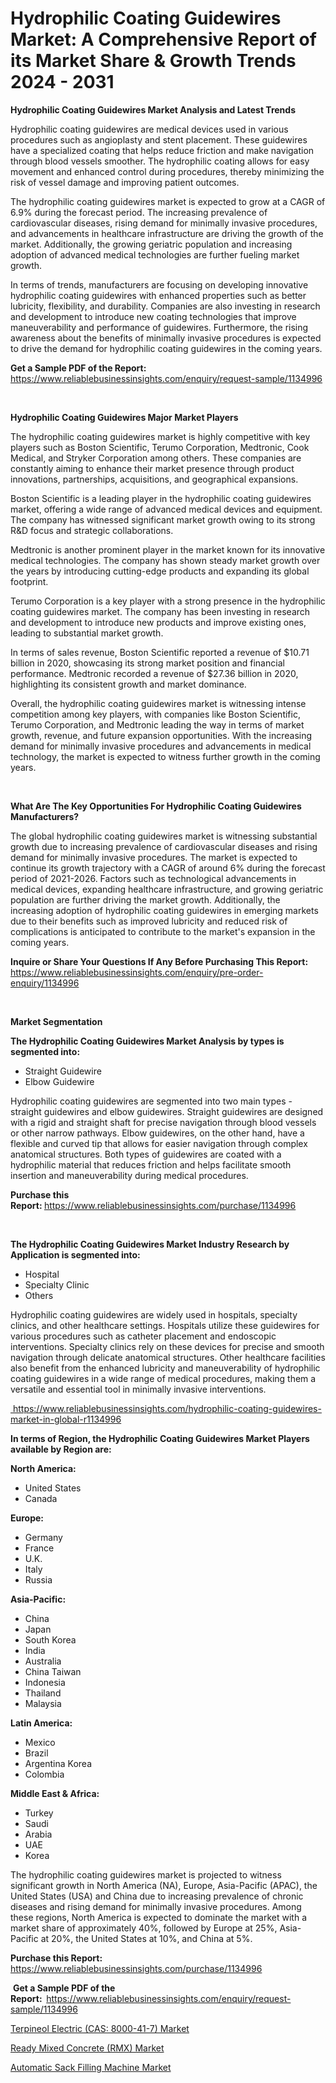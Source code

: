 <p><h1>Hydrophilic Coating Guidewires Market: A Comprehensive Report of its Market Share & Growth Trends 2024 - 2031</h1></p><p><strong>Hydrophilic Coating Guidewires Market Analysis and Latest Trends</strong></p>
<p><p>Hydrophilic coating guidewires are medical devices used in various procedures such as angioplasty and stent placement. These guidewires have a specialized coating that helps reduce friction and make navigation through blood vessels smoother. The hydrophilic coating allows for easy movement and enhanced control during procedures, thereby minimizing the risk of vessel damage and improving patient outcomes.</p><p>The hydrophilic coating guidewires market is expected to grow at a CAGR of 6.9% during the forecast period. The increasing prevalence of cardiovascular diseases, rising demand for minimally invasive procedures, and advancements in healthcare infrastructure are driving the growth of the market. Additionally, the growing geriatric population and increasing adoption of advanced medical technologies are further fueling market growth.</p><p>In terms of trends, manufacturers are focusing on developing innovative hydrophilic coating guidewires with enhanced properties such as better lubricity, flexibility, and durability. Companies are also investing in research and development to introduce new coating technologies that improve maneuverability and performance of guidewires. Furthermore, the rising awareness about the benefits of minimally invasive procedures is expected to drive the demand for hydrophilic coating guidewires in the coming years.</p></p>
<p><strong>Get a Sample PDF of the Report:&nbsp;</strong> <a href="https://www.reliablebusinessinsights.com/enquiry/request-sample/1134996">https://www.reliablebusinessinsights.com/enquiry/request-sample/1134996</a></p>
<p>&nbsp;</p>
<p><strong>Hydrophilic Coating Guidewires Major Market Players</strong></p>
<p><p>The hydrophilic coating guidewires market is highly competitive with key players such as Boston Scientific, Terumo Corporation, Medtronic, Cook Medical, and Stryker Corporation among others. These companies are constantly aiming to enhance their market presence through product innovations, partnerships, acquisitions, and geographical expansions.</p><p>Boston Scientific is a leading player in the hydrophilic coating guidewires market, offering a wide range of advanced medical devices and equipment. The company has witnessed significant market growth owing to its strong R&D focus and strategic collaborations.</p><p>Medtronic is another prominent player in the market known for its innovative medical technologies. The company has shown steady market growth over the years by introducing cutting-edge products and expanding its global footprint.</p><p>Terumo Corporation is a key player with a strong presence in the hydrophilic coating guidewires market. The company has been investing in research and development to introduce new products and improve existing ones, leading to substantial market growth.</p><p>In terms of sales revenue, Boston Scientific reported a revenue of $10.71 billion in 2020, showcasing its strong market position and financial performance. Medtronic recorded a revenue of $27.36 billion in 2020, highlighting its consistent growth and market dominance.</p><p>Overall, the hydrophilic coating guidewires market is witnessing intense competition among key players, with companies like Boston Scientific, Terumo Corporation, and Medtronic leading the way in terms of market growth, revenue, and future expansion opportunities. With the increasing demand for minimally invasive procedures and advancements in medical technology, the market is expected to witness further growth in the coming years.</p></p>
<p>&nbsp;</p>
<p><strong>What Are The Key Opportunities For Hydrophilic Coating Guidewires Manufacturers?</strong></p>
<p><p>The global hydrophilic coating guidewires market is witnessing substantial growth due to increasing prevalence of cardiovascular diseases and rising demand for minimally invasive procedures. The market is expected to continue its growth trajectory with a CAGR of around 6% during the forecast period of 2021-2026. Factors such as technological advancements in medical devices, expanding healthcare infrastructure, and growing geriatric population are further driving the market growth. Additionally, the increasing adoption of hydrophilic coating guidewires in emerging markets due to their benefits such as improved lubricity and reduced risk of complications is anticipated to contribute to the market's expansion in the coming years.</p></p>
<p><strong>Inquire or Share Your Questions If Any Before Purchasing This Report:</strong> <a href="https://www.reliablebusinessinsights.com/enquiry/pre-order-enquiry/1134996">https://www.reliablebusinessinsights.com/enquiry/pre-order-enquiry/1134996</a></p>
<p>&nbsp;</p>
<p><strong>Market Segmentation</strong></p>
<p><strong>The Hydrophilic Coating Guidewires Market Analysis by types is segmented into:</strong></p>
<p><ul><li>Straight Guidewire</li><li>Elbow Guidewire</li></ul></p>
<p><p>Hydrophilic coating guidewires are segmented into two main types - straight guidewires and elbow guidewires. Straight guidewires are designed with a rigid and straight shaft for precise navigation through blood vessels or other narrow pathways. Elbow guidewires, on the other hand, have a flexible and curved tip that allows for easier navigation through complex anatomical structures. Both types of guidewires are coated with a hydrophilic material that reduces friction and helps facilitate smooth insertion and maneuverability during medical procedures.</p></p>
<p><strong>Purchase this Report:&nbsp;</strong><a href="https://www.reliablebusinessinsights.com/purchase/1134996">https://www.reliablebusinessinsights.com/purchase/1134996</a></p>
<p>&nbsp;</p>
<p><strong>The Hydrophilic Coating Guidewires Market Industry Research by Application is segmented into:</strong></p>
<p><ul><li>Hospital</li><li>Specialty Clinic</li><li>Others</li></ul></p>
<p><p>Hydrophilic coating guidewires are widely used in hospitals, specialty clinics, and other healthcare settings. Hospitals utilize these guidewires for various procedures such as catheter placement and endoscopic interventions. Specialty clinics rely on these devices for precise and smooth navigation through delicate anatomical structures. Other healthcare facilities also benefit from the enhanced lubricity and maneuverability of hydrophilic coating guidewires in a wide range of medical procedures, making them a versatile and essential tool in minimally invasive interventions.</p></p>
<p><a href="https://www.reliablebusinessinsights.com/hydrophilic-coating-guidewires-market-in-global-r1134996">&nbsp;https://www.reliablebusinessinsights.com/hydrophilic-coating-guidewires-market-in-global-r1134996</a></p>
<p><strong>In terms of Region, the Hydrophilic Coating Guidewires Market Players available by Region are:</strong></p>
<p>
    <p> <strong> North America: </strong>
        <ul>
            <li>United States</li>
            <li>Canada</li>
        </ul>
        </p> 
    <p> <strong> Europe: </strong>
        <ul>
            <li>Germany</li>
            <li>France</li>
            <li>U.K.</li>
            <li>Italy</li>
            <li>Russia</li>
        </ul>
        </p> 
    <p> <strong> Asia-Pacific: </strong>
        <ul>
            <li>China</li>
            <li>Japan</li>
            <li>South Korea</li>
            <li>India</li>
            <li>Australia</li>
            <li>China Taiwan</li>
            <li>Indonesia</li>
            <li>Thailand</li>
            <li>Malaysia</li>
        </ul>
        </p> 
    <p> <strong> Latin America: </strong>
        <ul>
            <li>Mexico</li>
            <li>Brazil</li>
            <li>Argentina Korea</li>
            <li>Colombia</li>
        </ul>
        </p> 
    <p> <strong> Middle East & Africa: </strong>
        <ul>
            <li>Turkey</li>
            <li>Saudi</li>
            <li>Arabia</li>
            <li>UAE</li>
            <li>Korea</li>
        </ul>
    </p>
    </p>
<p><p>The hydrophilic coating guidewires market is projected to witness significant growth in North America (NA), Europe, Asia-Pacific (APAC), the United States (USA) and China due to increasing prevalence of chronic diseases and rising demand for minimally invasive procedures. Among these regions, North America is expected to dominate the market with a market share of approximately 40%, followed by Europe at 25%, Asia-Pacific at 20%, the United States at 10%, and China at 5%.</p></p>
<p><strong>Purchase this Report: </strong><a href="https://www.reliablebusinessinsights.com/purchase/1134996">https://www.reliablebusinessinsights.com/purchase/1134996</a></p>
<p>&nbsp;<strong>Get a Sample PDF of the Report:&nbsp;&nbsp;</strong><a href="https://www.reliablebusinessinsights.com/enquiry/request-sample/1134996">https://www.reliablebusinessinsights.com/enquiry/request-sample/1134996</a></p>
<p><strong></strong></p>
<p><p><a href="https://medium.com/@raygrimes99/insights-into-the-terpineol-electric-cas-8000-41-7-industry-market-financial-status-market-99e11d3bf333">Terpineol Electric (CAS: 8000-41-7) Market</a></p><p><a href="https://medium.com/@paullawrence644/an-in-depth-analysis-of-the-global-ready-mixed-concrete-rmx-market-scope-and-its-rapid-growing-12-100543a47081">Ready Mixed Concrete (RMX) Market</a></p><p><a href="https://github.com/jacobPayne74/Market-Research-Report-List-1/blob/main/automatic-sack-filling-machine-market.md">Automatic Sack Filling Machine Market</a></p></p>